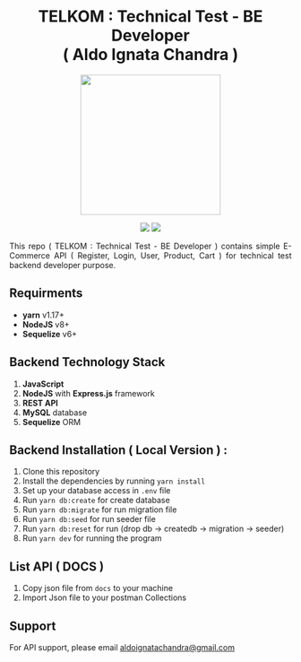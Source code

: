 <h1 align="center">TELKOM : Technical Test - BE Developer
<br>( Aldo Ignata Chandra )</h1>

<p align="center">
  <img src="https://upload.wikimedia.org/wikipedia/commons/thumb/d/d9/Node.js_logo.svg/1280px-Node.js_logo.svg.png" width="250"/>
</p>

<p align="center">
    <img src="https://img.shields.io/badge/-Backend-blue?style=for-the-badge&logo=">
    <img src="https://img.shields.io/badge/-javascript-yellow?style=for-the-badge&logo=">
</p>

<p align="justify">
    This repo ( TELKOM : Technical Test - BE Developer ) contains simple E-Commerce API ( Register, Login, User, Product, Cart ) for technical test backend developer purpose.
</p>

## Requirments

- **yarn** v1.17+
- **NodeJS** v8+
- **Sequelize** v6+

## Backend Technology Stack

1. **JavaScript**
2. **NodeJS** with **Express.js** framework
3. **REST API**
4. **MySQL** database
5. **Sequelize** ORM

## Backend Installation ( Local Version ) :

1. Clone this repository
2. Install the dependencies by running `yarn install`
3. Set up your database access in `.env` file
4. Run `yarn db:create` for create database
5. Run `yarn db:migrate` for run migration file
6. Run `yarn db:seed` for run seeder file
7. Run `yarn db:reset` for run (drop db -> createdb -> migration -> seeder)
8. Run `yarn dev` for running the program

## List API ( DOCS )

1. Copy json file from `docs` to your machine
2. Import Json file to your postman Collections

## Support

For API support, please email aldoignatachandra@gmail.com
